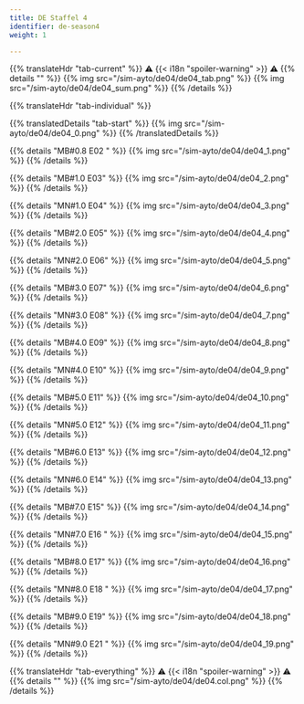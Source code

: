 ```yaml
---
title: DE Staffel 4
identifier: de-season4
weight: 1

---
```


{{% translateHdr "tab-current" %}}
:warning: {{< i18n "spoiler-warning" >}} :warning:
{{% details "" %}}
{{% img src="/sim-ayto/de04/de04_tab.png" %}}
{{% img src="/sim-ayto/de04/de04_sum.png" %}}
{{% /details %}}

{{% translateHdr "tab-individual" %}}

{{% translatedDetails "tab-start" %}}
{{% img src="/sim-ayto/de04/de04_0.png" %}}
{{% /translatedDetails %}}

{{% details "MB#0.8 E02 " %}}
{{% img src="/sim-ayto/de04/de04_1.png" %}}
{{% /details %}}

{{% details "MB#1.0 E03" %}}
{{% img src="/sim-ayto/de04/de04_2.png" %}}
{{% /details %}}

{{% details "MN#1.0 E04" %}}
{{% img src="/sim-ayto/de04/de04_3.png" %}}
{{% /details %}}

{{% details "MB#2.0 E05" %}}
{{% img src="/sim-ayto/de04/de04_4.png" %}}
{{% /details %}}

{{% details "MN#2.0 E06" %}}
{{% img src="/sim-ayto/de04/de04_5.png" %}}
{{% /details %}}

{{% details "MB#3.0 E07" %}}
{{% img src="/sim-ayto/de04/de04_6.png" %}}
{{% /details %}}

{{% details "MN#3.0 E08" %}}
{{% img src="/sim-ayto/de04/de04_7.png" %}}
{{% /details %}}

{{% details "MB#4.0 E09" %}}
{{% img src="/sim-ayto/de04/de04_8.png" %}}
{{% /details %}}

{{% details "MN#4.0 E10" %}}
{{% img src="/sim-ayto/de04/de04_9.png" %}}
{{% /details %}}

{{% details "MB#5.0 E11" %}}
{{% img src="/sim-ayto/de04/de04_10.png" %}}
{{% /details %}}

{{% details "MN#5.0 E12" %}}
{{% img src="/sim-ayto/de04/de04_11.png" %}}
{{% /details %}}

{{% details "MB#6.0 E13" %}}
{{% img src="/sim-ayto/de04/de04_12.png" %}}
{{% /details %}}

{{% details "MN#6.0 E14" %}}
{{% img src="/sim-ayto/de04/de04_13.png" %}}
{{% /details %}}

{{% details "MB#7.0 E15" %}}
{{% img src="/sim-ayto/de04/de04_14.png" %}}
{{% /details %}}

{{% details "MN#7.0 E16 " %}}
{{% img src="/sim-ayto/de04/de04_15.png" %}}
{{% /details %}}

{{% details "MB#8.0 E17" %}}
{{% img src="/sim-ayto/de04/de04_16.png" %}}
{{% /details %}}

{{% details "MN#8.0 E18 " %}}
{{% img src="/sim-ayto/de04/de04_17.png" %}}
{{% /details %}}

{{% details "MB#9.0 E19" %}}
{{% img src="/sim-ayto/de04/de04_18.png" %}}
{{% /details %}}

{{% details "MN#9.0 E21 " %}}
{{% img src="/sim-ayto/de04/de04_19.png" %}}
{{% /details %}}

{{% translateHdr "tab-everything" %}}
:warning: {{< i18n "spoiler-warning" >}} :warning:
{{% details "" %}}
{{% img src="/sim-ayto/de04/de04.col.png" %}}
{{% /details %}}
